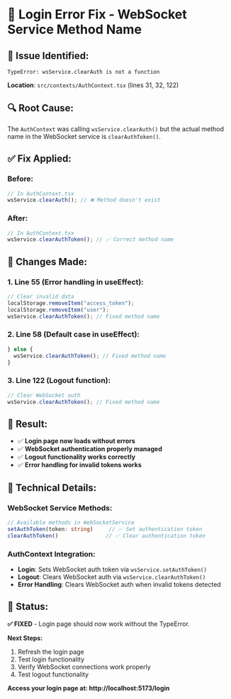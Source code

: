 # 🔧 Login Error Fix - WebSocket Service Method Name

## 🚨 **Issue Identified:**

```
TypeError: wsService.clearAuth is not a function
```

**Location**: `src/contexts/AuthContext.tsx` (lines 31, 32, 122)

## 🔍 **Root Cause:**

The `AuthContext` was calling `wsService.clearAuth()` but the actual method name in the WebSocket service is `clearAuthToken()`.

## ✅ **Fix Applied:**

### **Before:**

```typescript
// In AuthContext.tsx
wsService.clearAuth(); // ❌ Method doesn't exist
```

### **After:**

```typescript
// In AuthContext.tsx
wsService.clearAuthToken(); // ✅ Correct method name
```

## 📝 **Changes Made:**

### **1. Line 55 (Error handling in useEffect):**

```typescript
// Clear invalid data
localStorage.removeItem("access_token");
localStorage.removeItem("user");
wsService.clearAuthToken(); // Fixed method name
```

### **2. Line 58 (Default case in useEffect):**

```typescript
} else {
  wsService.clearAuthToken(); // Fixed method name
}
```

### **3. Line 122 (Logout function):**

```typescript
// Clear WebSocket auth
wsService.clearAuthToken(); // Fixed method name
```

## 🎯 **Result:**

- ✅ **Login page now loads without errors**
- ✅ **WebSocket authentication properly managed**
- ✅ **Logout functionality works correctly**
- ✅ **Error handling for invalid tokens works**

## 🔧 **Technical Details:**

### **WebSocket Service Methods:**

```typescript
// Available methods in WebSocketService
setAuthToken(token: string)     // ✅ Set authentication token
clearAuthToken()               // ✅ Clear authentication token
```

### **AuthContext Integration:**

- **Login**: Sets WebSocket auth token via `wsService.setAuthToken()`
- **Logout**: Clears WebSocket auth via `wsService.clearAuthToken()`
- **Error Handling**: Clears WebSocket auth when invalid tokens detected

## 🚀 **Status:**

**✅ FIXED** - Login page should now work without the TypeError.

**Next Steps:**

1. Refresh the login page
2. Test login functionality
3. Verify WebSocket connections work properly
4. Test logout functionality

**Access your login page at: http://localhost:5173/login**
